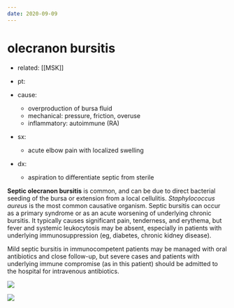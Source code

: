 ```yaml
---
date: 2020-09-09
---
```


# olecranon bursitis

- related: [[MSK]]

- pt:

- cause:
	- overproduction of bursa fluid
	- mechanical: pressure, friction, overuse
	- inflammatory: autoimmune (RA)

- sx:
	- acute elbow pain with localized swelling

- dx:
	- aspiration to differentiate septic from sterile

**Septic olecranon bursitis** is common, and can be due to direct bacterial seeding of the bursa or extension from a local cellulitis.  _Staphylococcus aureus_ is the most common causative organism.  Septic bursitis can occur as a primary syndrome or as an acute worsening of underlying chronic bursitis.  It typically causes significant pain, tenderness, and erythema, but fever and systemic leukocytosis may be absent, especially in patients with underlying immunosuppression (eg, diabetes, chronic kidney disease).

Mild septic bursitis in immunocompetent patients may be managed with oral antibiotics and close follow-up, but severe cases and patients with underlying immune compromise (as in this patient) should be admitted to the hospital for intravenous antibiotics.

![](https://photos.thisispiggy.com/file/wikiFiles/20200909203145_4.png)

![](https://photos.thisispiggy.com/file/wikiFiles/20200909203145_5.png)
